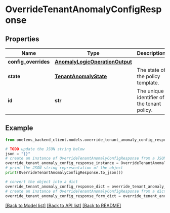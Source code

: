 # OverrideTenantAnomalyConfigResponse


## Properties

Name | Type | Description | Notes
------------ | ------------- | ------------- | -------------
**config_overrides** | [**AnomalyLogicOperationOutput**](AnomalyLogicOperationOutput.md) |  | [optional] 
**state** | [**TenantAnomalyState**](TenantAnomalyState.md) | The state of the policy template. | 
**id** | **str** | The unique identifier of the tenant policy. | 

## Example

```python
from onelens_backend_client.models.override_tenant_anomaly_config_response import OverrideTenantAnomalyConfigResponse

# TODO update the JSON string below
json = "{}"
# create an instance of OverrideTenantAnomalyConfigResponse from a JSON string
override_tenant_anomaly_config_response_instance = OverrideTenantAnomalyConfigResponse.from_json(json)
# print the JSON string representation of the object
print(OverrideTenantAnomalyConfigResponse.to_json())

# convert the object into a dict
override_tenant_anomaly_config_response_dict = override_tenant_anomaly_config_response_instance.to_dict()
# create an instance of OverrideTenantAnomalyConfigResponse from a dict
override_tenant_anomaly_config_response_form_dict = override_tenant_anomaly_config_response.from_dict(override_tenant_anomaly_config_response_dict)
```
[[Back to Model list]](../README.md#documentation-for-models) [[Back to API list]](../README.md#documentation-for-api-endpoints) [[Back to README]](../README.md)


